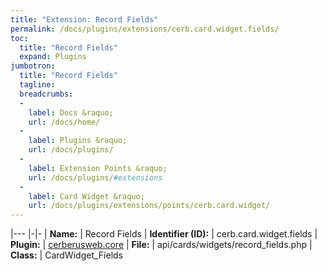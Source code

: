 ```yaml
---
title: "Extension: Record Fields"
permalink: /docs/plugins/extensions/cerb.card.widget.fields/
toc:
  title: "Record Fields"
  expand: Plugins
jumbotron:
  title: "Record Fields"
  tagline: 
  breadcrumbs:
  -
    label: Docs &raquo;
    url: /docs/home/
  -
    label: Plugins &raquo;
    url: /docs/plugins/
  -
    label: Extension Points &raquo;
    url: /docs/plugins/#extensions
  -
    label: Card Widget &raquo;
    url: /docs/plugins/extensions/points/cerb.card.widget/
---
```


|---
|-|-
| **Name:** | Record Fields
| **Identifier (ID):** | cerb.card.widget.fields
| **Plugin:** | [cerberusweb.core](/docs/plugins/cerberusweb.core/)
| **File:** | api/cards/widgets/record_fields.php
| **Class:** | CardWidget_Fields


